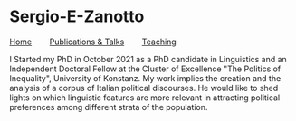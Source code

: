 # Sergio-E-Zanotto 
[Home](Sergio-E-Zanotto.github.io)&nbsp;&nbsp;&nbsp;&nbsp;&nbsp;&nbsp;&nbsp;&nbsp;[Publications & Talks](Sergio-E-Zanotto.github.io/PubTalk.md)&nbsp;&nbsp;&nbsp;&nbsp;&nbsp;&nbsp;&nbsp;&nbsp;[Teaching](Sergio-E-Zanotto.github.io/Teach.md)


I Started my PhD in October 2021 as a PhD candidate in Linguistics and an Independent Doctoral Fellow at the Cluster of Excellence "The Politics of Inequality", University of Konstanz. My work implies the creation and the analysis of a corpus of Italian political discourses. He would like to shed lights on which linguistic features are more relevant in attracting political preferences among different strata of the population. 
